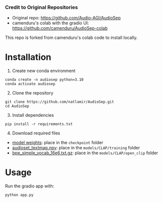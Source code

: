 ### Credit to Original Repositories
- Original repo: https://github.com/Audio-AGI/AudioSep
- camenduru's colab with the gradio UI: https://github.com/camenduru/AudioSep-colab

This repo is forked from camenduru's colab code to install locally.

# Installation
1. Create new conda environment
```
conda create -n audiosep python=3.10
conda activate audiosep
```

2. Clone the repository
```
git clone https://github.com/natlamir/AudioSep.git
cd AudioSep
```

3. Install dependencies
```
pip install -r requirements.txt
```

4. Download required files
- [model weights](https://huggingface.co/spaces/Audio-AGI/AudioSep/tree/main/checkpoint): place in the ```checkpoint``` folder
- [audioset_textmap.npy](https://github.com/natlamir/ProjectFiles/blob/main/AudioSep/audioset_textmap.npy): place in the ```models/CLAP/training``` folder
- [bpe_simple_vocab_16e6.txt.gz](https://github.com/natlamir/ProjectFiles/blob/main/AudioSep/bpe_simple_vocab_16e6.txt.gz): place in the ```models/CLAP/open_clip``` folder

# Usage
Run the gradio app with:
```
python app.py
```
